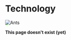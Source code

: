 # Technology

![Ants](https://media.giphy.com/media/MLYvQVgQ1RSA8/giphy.gif)

**This page doesn't exist \(yet\)**

